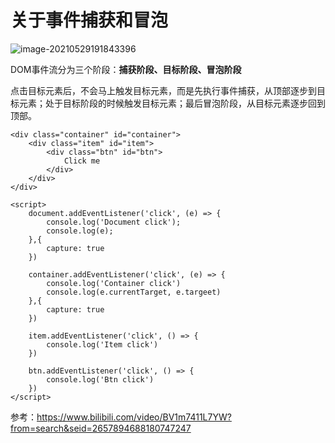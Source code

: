 # 关于事件捕获和冒泡

![image-20210529191843396](C:\Users\Administrator\AppData\Roaming\Typora\typora-user-images\image-20210529191843396.png)

DOM事件流分为三个阶段：**捕获阶段、目标阶段、冒泡阶段**

点击目标元素后，不会马上触发目标元素，而是先执行事件捕获，从顶部逐步到目标元素；处于目标阶段的时候触发目标元素；最后冒泡阶段，从目标元素逐步回到顶部。

```
<div class="container" id="container">
	<div class="item" id="item">
		<div class="btn" id="btn">
			Click me
		</div>
	</div>
</div>

<script>
    document.addEventListener('click', (e) => {
        console.log('Document click');
        console.log(e);
    },{
        capture: true
    })

    container.addEventListener('click', (e) => {
        console.log('Container click')
        console.log(e.currentTarget, e.targeet)
    },{
        capture: true
    })

    item.addEventListener('click', () => {
        console.log('Item click')
    })

    btn.addEventListener('click', () => {
        console.log('Btn click')
    })
</script>
```

参考：https://www.bilibili.com/video/BV1m7411L7YW?from=search&seid=2657894688180747247